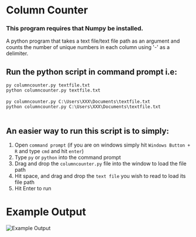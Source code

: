 # Column Counter
### This program requires that Numpy be installed. 
A python program that takes a text file/text file path as an argument and counts the number of unique numbers in each column using '-' as a delimiter. <br>


## Run the python script in command prompt i.e: <br> 
`py columncounter.py textfile.txt` <br>
`python columncounter.py textfile.txt` <br>
<br>
`py columncounter.py C:\Users\XXX\Documents\textfile.txt` <br>
`python columncounter.py C:\Users\XXX\Documents\textfile.txt` <br>
<br>
## An easier way to run this script is to simply: <br>
1. Open `command prompt` (if you are on windows simply hit `Windows Button + R` and type `cmd` and hit `enter`) <br>
2. Type `py` or `python` into the command prompt <br>
3. Drag and drop the `columncounter.py` file into the window to load the file path <br>
4. Hit space, and drag and drop the `text file` you wish to read to load its file path<br>
5. Hit Enter to run


# Example Output
![Example Output](https://i.ibb.co/yh6wWWH/example.png)
